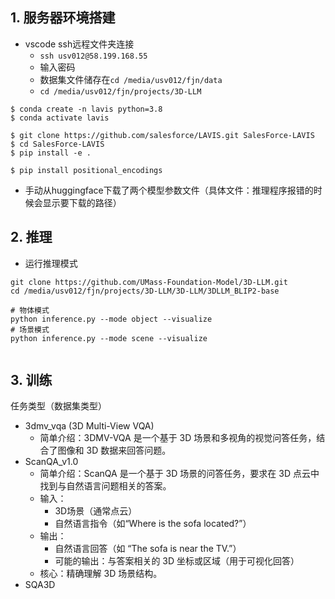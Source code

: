 ## 1. 服务器环境搭建

- vscode ssh远程文件夹连接
	- `ssh usv012@58.199.168.55`
	- 输入密码
	- 数据集文件储存在`cd /media/usv012/fjn/data`
	- `cd /media/usv012/fjn/projects/3D-LLM`

```
$ conda create -n lavis python=3.8
$ conda activate lavis

$ git clone https://github.com/salesforce/LAVIS.git SalesForce-LAVIS
$ cd SalesForce-LAVIS
$ pip install -e .

$ pip install positional_encodings

```

- 手动从huggingface下载了两个模型参数文件（具体文件：推理程序报错的时候会显示要下载的路径）

## 2. 推理

- 运行推理模式
```
git clone https://github.com/UMass-Foundation-Model/3D-LLM.git
cd /media/usv012/fjn/projects/3D-LLM/3D-LLM/3DLLM_BLIP2-base

# 物体模式
python inference.py --mode object --visualize
# 场景模式
python inference.py --mode scene --visualize


```

## 3. 训练

任务类型（数据集类型）
- 3dmv_vqa (3D Multi-View VQA)
	- 简单介绍：3DMV-VQA 是一个基于 3D 场景和多视角的视觉问答任务，结合了图像和 3D 数据来回答问题。
- ScanQA_v1.0
	- 简单介绍：ScanQA 是一个基于 3D 场景的问答任务，要求在 3D 点云中找到与自然语言问题相关的答案。
	- 输入：
		- 3D场景（通常点云）
		- 自然语言指令（如“Where is the sofa located?”）
	- 输出：
		- 自然语言回答（如 “The sofa is near the TV.”）
		- 可能的输出：与答案相关的 3D 坐标或区域（用于可视化回答）
	- 核心：精确理解 3D 场景结构。
- SQA3D







